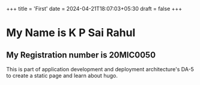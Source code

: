 +++
title = 'First'
date = 2024-04-21T18:07:03+05:30
draft = false
+++


# My Name is K P Sai Rahul
## My Registration number is 20MIC0050
 
This is part of application development and deployment architecture's DA-5 to create a static page and learn about hugo.